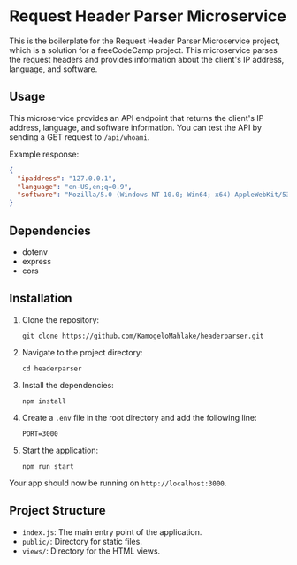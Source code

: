 # Request Header Parser Microservice

This is the boilerplate for the Request Header Parser Microservice project, which is a solution for a freeCodeCamp project. This microservice parses the request headers and provides information about the client's IP address, language, and software.

## Usage

This microservice provides an API endpoint that returns the client's IP address, language, and software information. You can test the API by sending a GET request to `/api/whoami`.

Example response:
```json
{
  "ipaddress": "127.0.0.1",
  "language": "en-US,en;q=0.9",
  "software": "Mozilla/5.0 (Windows NT 10.0; Win64; x64) AppleWebKit/537.36 (KHTML, like Gecko) Chrome/88.0.4324.150 Safari/537.36"
}
```

## Dependencies

- dotenv
- express
- cors

## Installation

1. Clone the repository:
   ```
   git clone https://github.com/KamogeloMahlake/headerparser.git
   ```

2. Navigate to the project directory:
   ```
   cd headerparser
   ```

3. Install the dependencies:
   ```
   npm install
   ```

4. Create a `.env` file in the root directory and add the following line:
   ```
   PORT=3000
   ```

5. Start the application:
   ```
   npm run start
   ```

Your app should now be running on `http://localhost:3000`.

## Project Structure

- `index.js`: The main entry point of the application.
- `public/`: Directory for static files.
- `views/`: Directory for the HTML views.
